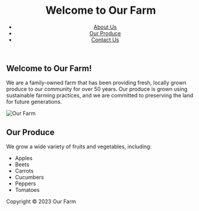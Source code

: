 <!DOCTYPE html>
<html>
  <head>
    <title>Welcome to Farmers' Choice</title>
    <link rel="stylesheet" href="styles.css">
  </head>
  <body>
    <header>
      <h1>Welcome to Our Farm</h1>
      <nav>
        <ul>
          <li><a href="about.html">About Us</a></li>
          <li><a href="produce.html">Our Produce</a></li>
          <li><a href="contact.html">Contact Us</a></li>
        </ul>
      </nav>
    </header>
    <main>
      <h2>Welcome to Our Farm!</h2>
      <p>We are a family-owned farm that has been providing fresh, locally grown produce to our community for over 50 years. Our produce is grown using sustainable farming practices, and we are committed to preserving the land for future generations.</p>
      <img src="farm.jpg" alt="Our Farm">
      <h2>Our Produce</h2>
      <p>We grow a wide variety of fruits and vegetables, including: </p>
      <ul>
        <li>Apples</li>
        <li>Beets</li>
        <li>Carrots</li>
        <li>Cucumbers</li>
        <li>Peppers</li>
        <li>Tomatoes</li>
      </ul>
    </main>
    <footer>
      <p>Copyright © 2023 Our Farm</p>
    </footer>
    <script src="scripts.js"></script>
  </body>
</html>
